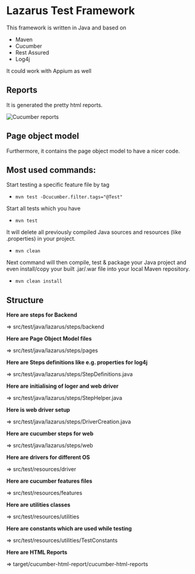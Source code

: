 # Lazarus Test Framework

This framework is written in Java and based on 

- Maven
- Cucumber
- Rest Assured
- Log4j

It could work with Appium as well

## Reports
It is generated the pretty html reports.

![Cucumber reports](https://i.imgur.com/UCGvnOx.png)

## Page object model
Furthermore, it contains the page object model to have a nicer code.

## Most used commands:

Start testing a specific feature file by tag
- `mvn test -Dcucumber.filter.tags="@Test"`

Start all tests which you have
- `mvn test`

It will delete all previously compiled Java sources and resources (like .properties) in your project. 
- `mvn clean`

Next command will then compile, test & package your Java project and even install/copy your built .jar/.war file into your local Maven repository.
- `mvn clean install`

## Structure

**Here are steps for Backend**

=> src/test/java/lazarus/steps/backend

**Here are Page Object Model files**

=> src/test/java/lazarus/steps/pages

**Here are Steps definitions like e.g. properties for log4j**

=> src/test/java/lazarus/steps/StepDefinitions.java

**Here are initialising of loger and web driver**

=> src/test/java/lazarus/steps/StepHelper.java

**Here is web driver setup**

=> src/test/java/lazarus/steps/DriverCreation.java

**Here are cucumber steps for web**

=> src/test/java/lazarus/steps/web

**Here are drivers for different OS**

=> src/test/resources/driver

**Here are cucumber features files**

=> src/test/resources/features

**Here are utilities classes**

=> src/test/resources/utilities

**Here are constants which are used while testing**

=> src/test/resources/utilities/TestConstants

**Here are HTML Reports**

=> target/cucumber-html-report/cucumber-html-reports
